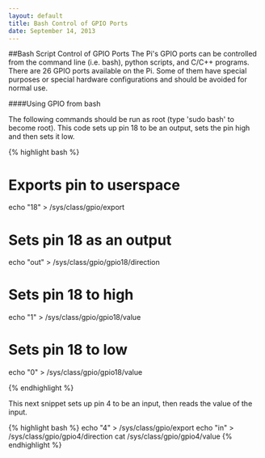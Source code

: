 ```yaml
---
layout: default
title: Bash Control of GPIO Ports
date: September 14, 2013
---
```


##Bash Script Control of GPIO Ports
The Pi's GPIO ports can be controlled from the command line (i.e. bash), python scripts, and C/C++ programs. There are 26 GPIO ports available on the Pi. Some of them have special purposes or special hardware configurations and should be avoided for normal use.

####Using GPIO from bash

The following commands should be run as root (type 'sudo bash' to become root). This code sets up pin 18 to be an output, sets the pin high and then sets it low.

{% highlight bash %}
#   Exports pin to userspace
echo "18" > /sys/class/gpio/export                  

# Sets pin 18 as an output
echo "out" > /sys/class/gpio/gpio18/direction

# Sets pin 18 to high
echo "1" > /sys/class/gpio/gpio18/value

# Sets pin 18 to low
echo "0" > /sys/class/gpio/gpio18/value 

{% endhighlight %}

This next snippet sets up pin 4 to be an input, then reads the value of the input.

{% highlight bash %}
echo "4" > /sys/class/gpio/export
echo "in" > /sys/class/gpio/gpio4/direction
cat /sys/class/gpio/gpio4/value
{% endhighlight %}